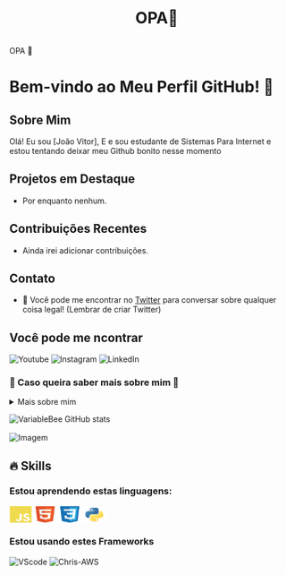 <!--título-->
<div id="user-content-toc">
  <ul align="center">
    <summary><h1 style="display: inline-block">OPA👋</h1></summary>
</div>

<!-- Presentation -->
<p>
 OPA 👋

# Bem-vindo ao Meu Perfil GitHub! 🌸

## Sobre Mim
Olá! Eu sou [João Vitor], E e sou estudante de Sistemas Para Internet e estou tentando deixar meu Github bonito nesse momento

## Projetos em Destaque
- Por enquanto nenhum.

## Contribuições Recentes
- Ainda irei adicionar contribuições.

## Contato
- 💬 Você pode me encontrar no [Twitter](link_para_o_twitter) para conversar sobre qualquer coisa legal! (Lembrar de criar Twitter)

## Você pode me ncontrar
<!-- Links -->
![Youtube](https://img.shields.io/badge/YouTube-FF0000?style=for-the-badge&logo=youtube&logoColor=white)
![Instagram](https://img.shields.io/badge/Instagram-E4405F?style=for-the-badge&logo=instagram&logoColor=white)
![LinkedIn](https://img.shields.io/badge/LinkedIn-0077B5?style=for-the-badge&logo=linkedin&logoColor=white)

### 🌸 Caso queira saber mais sobre mim 🌸
</p>

<!-- Dropdown -->
<details>
  <summary>Mais sobre mim</summary>

  - 💬 Tenho que escrever aqui e organizar melhor
</details>

<!-- GithubStats -->

![VariableBee GitHub stats](https://github-readme-stats.vercel.app/api?username=JANzxz_icons=true&theme=tokyonight)

<!-- GIF -->
<p align="left">
  <img align="center" src="(https://github.com/JANzxz/JANzxz/assets/143559938/2aafafbb-485e-429e-9ca7-5906f04eb27d)" alt="Imagem">
</p>

## 🔥 Skills
<!-- Skills: Programming Languages -->
  <div style="flex-basis: 48%;">
    <h3>Estou aprendendo estas linguagens:</h3>
    <img align="center" alt="Js" height="30" width="40" src="https://raw.githubusercontent.com/devicons/devicon/master/icons/javascript/javascript-plain.svg">
    <img align="center" alt="HTML" height="30" width="40" src="https://raw.githubusercontent.com/devicons/devicon/master/icons/html5/html5-original.svg">
    <img align="center" alt="CSS" height="30" width="40" src="https://raw.githubusercontent.com/devicons/devicon/master/icons/css3/css3-original.svg">
    <img align="center" alt="Python" height="30" width="40" src="https://raw.githubusercontent.com/devicons/devicon/master/icons/python/python-original.svg">
  
  <!-- Skills: Tools & Frameworks -->
  <div style="flex-basis: 48%;">
    <h3>Estou usando estes Frameworks</h3>
    <img align="center" alt="VScode" height="30" width="40" src="https://cdn.jsdelivr.net/gh/devicons/devicon/icons/vscode/vscode-original.svg">
    <img align="center" alt="Chris-AWS" height="30" width="40" src="https://cdn.jsdelivr.net/gh/devicons/devicon/icons/git/git-original.svg">
